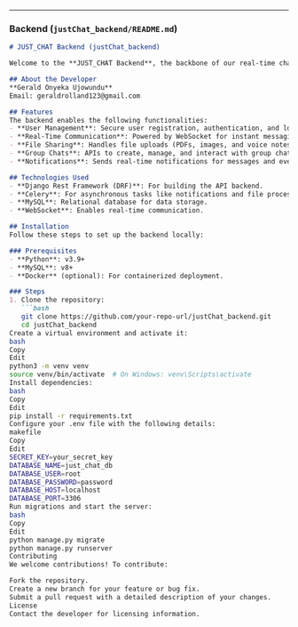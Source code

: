
---

### **Backend (`justChat_backend/README.md`)**

```markdown
# JUST_CHAT Backend (justChat_backend)

Welcome to the **JUST_CHAT Backend**, the backbone of our real-time chatting application. This app provides a robust API and handles all server-side operations to support seamless communication.

## About the Developer
**Gerald Onyeka Ujowundu**  
Email: geraldrolland123@gmail.com  

## Features
The backend enables the following functionalities:
- **User Management**: Secure user registration, authentication, and login.
- **Real-Time Communication**: Powered by WebSocket for instant messaging.
- **File Sharing**: Handles file uploads (PDFs, images, and voice notes).
- **Group Chats**: APIs to create, manage, and interact with group chats.
- **Notifications**: Sends real-time notifications for messages and events.

## Technologies Used
- **Django Rest Framework (DRF)**: For building the API backend.
- **Celery**: For asynchronous tasks like notifications and file processing.
- **MySQL**: Relational database for data storage.
- **WebSocket**: Enables real-time communication.

## Installation
Follow these steps to set up the backend locally:

### Prerequisites
- **Python**: v3.9+
- **MySQL**: v8+
- **Docker** (optional): For containerized deployment.

### Steps
1. Clone the repository:
   ```bash
   git clone https://github.com/your-repo-url/justChat_backend.git
   cd justChat_backend
Create a virtual environment and activate it:
bash
Copy
Edit
python3 -m venv venv
source venv/bin/activate  # On Windows: venv\Scripts\activate
Install dependencies:
bash
Copy
Edit
pip install -r requirements.txt
Configure your .env file with the following details:
makefile
Copy
Edit
SECRET_KEY=your_secret_key
DATABASE_NAME=just_chat_db
DATABASE_USER=root
DATABASE_PASSWORD=password
DATABASE_HOST=localhost
DATABASE_PORT=3306
Run migrations and start the server:
bash
Copy
Edit
python manage.py migrate
python manage.py runserver
Contributing
We welcome contributions! To contribute:

Fork the repository.
Create a new branch for your feature or bug fix.
Submit a pull request with a detailed description of your changes.
License
Contact the developer for licensing information.